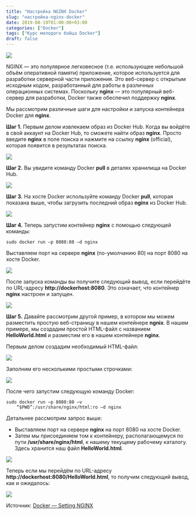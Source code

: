 ```yaml
---
title: "Настройка NGINX Docker"
slug: "настройка-nginx-docker"
date: 2019-08-19T01:00:00+03:00
categories: ["Docker"]
tags: ["Курс молодого бойца Docker"]
draft: false
---
```


![](/posts/настройка-nginx-docker/docker23.jpg)

NGINX — это популярное легковесное (т.е. использующее небольшой объём оперативной памяти) приложение, которое используется
для разработки серверной части приложения. Это веб-сервер с открытым исходным кодом, разработанный для работы в различных
операционных системах. Поскольку **nginx** — это популярный веб-сервер для разработки, Docker также обеспечил поддержку
**nginx**.

Мы рассмотрим различные шаги для настройки и запуска контейнера Docker для **nginx**.

**Шаг 1.** Первым делом извлекаем образ из Docker Hub. Когда вы войдёте в свой аккаунт на Docker Hub, то сможете найти
образ **nginx**. Просто введите **nginx** в поле поиска и нажмите на ссылку **nginx** (official), которая появится
в результатах поиска.

![](https://i.imgur.com/osrKWMg.jpg)

**Шаг 2.** Вы увидите команду Docker **pull** в деталях хранилища на Docker Hub.

![](https://i.imgur.com/cd9B0KC.jpg)

**Шаг 3.** На хосте Docker используйте команду Docker **pull**, которая показана выше, чтобы загрузить последний образ
**nginx** из Docker Hub.

![](https://i.imgur.com/jXynYxL.jpg)

**Шаг 4.** Теперь запустим контейнер **nginx** с помощью следующей команды:

```
sudo docker run –p 8080:80 –d nginx
```

Выставляем порт на сервере **nginx** (по-умолчанию 80) на порт 8080 на хосте Docker.

![](https://i.imgur.com/3rnsOpD.jpg)

После запуска команды вы получите следующий вывод, если перейдёте по URL-адресу **http://dockerhost:8080**. Это означает,
что контейнер **nginx** настроен и запущен.

![](https://i.imgur.com/x47Zbvz.jpg)

**Шаг 5.** Давайте рассмотрим другой пример, в котором мы можем разместить простую веб-страницу в нашем контейнере **ngnix**.
В нашем примере, мы создадим простой HTML-файл с названием **HelloWorld.html** и разместим его в нашем контейнере **nginx**.

Первым делом создадим необходимый HTML-файл:

![](https://i.imgur.com/spDSg9E.jpg)

Заполним его несколькими простыми строчками:

![](https://i.imgur.com/5dhIzuG.jpg)

После чего запустим следующую команду Docker:

```
sudo docker run –p 8080:80 –v
    “$PWD”:/usr/share/nginx/html:ro –d nginx
```

Детальнее рассмотрим запрос выше:

- Выставляем порт на сервере **nginx** на порт 8080 на хосте Docker.
- Затем мы присоединяем том к контейнеру, располагающемуся по пути **/usr/share/nginx/html**, к нашему текущему рабочему
каталогу. Здесь хранится наш файл **HelloWorld.html**.

![](https://i.imgur.com/LRfkERS.jpg)

Теперь если мы перейдём по URL-адресу **http://dockerhost:8080/HelloWorld.html**, то получим следующий вывод, как и ожидалось:

![](https://i.imgur.com/PeylCAU.jpg)

Источник: [Docker — Setting NGINX](https://www.tutorialspoint.com/docker/docker_setting_nginx.htm)
